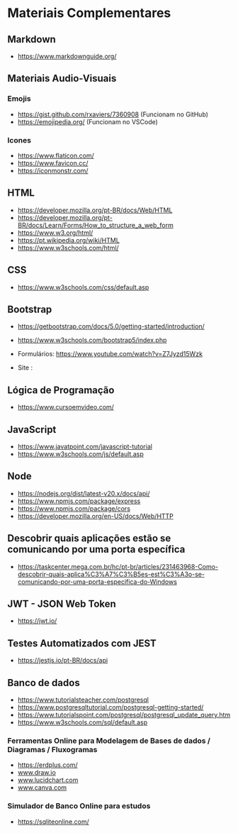 # Materiais Complementares

## Markdown 
- https://www.markdownguide.org/

## Materiais Audio-Visuais 
### Emojis
- https://gist.github.com/rxaviers/7360908    (Funcionam no GitHub)
- https://emojipedia.org/                     (Funcionam no VSCode)

### Icones 
- https://www.flaticon.com/
- https://www.favicon.cc/
- https://iconmonstr.com/


## HTML 
- https://developer.mozilla.org/pt-BR/docs/Web/HTML 
- https://developer.mozilla.org/pt-BR/docs/Learn/Forms/How_to_structure_a_web_form
- https://www.w3.org/html/ 
- https://pt.wikipedia.org/wiki/HTML 
- https://www.w3schools.com/html/

## CSS
- https://www.w3schools.com/css/default.asp

## Bootstrap 
- https://getbootstrap.com/docs/5.0/getting-started/introduction/
- https://www.w3schools.com/bootstrap5/index.php

- Formulários:  https://www.youtube.com/watch?v=Z7Jyzd15Wzk
- Site       :  

## Lógica de Programação
- https://www.cursoemvideo.com/

## JavaScript 
- https://www.javatpoint.com/javascript-tutorial
- https://www.w3schools.com/js/default.asp 


## Node
- https://nodejs.org/dist/latest-v20.x/docs/api/
- https://www.npmjs.com/package/express
- https://www.npmjs.com/package/cors
- https://developer.mozilla.org/en-US/docs/Web/HTTP

## Descobrir quais aplicações estão se comunicando por uma porta específica 
- https://taskcenter.mega.com.br/hc/pt-br/articles/231463968-Como-descobrir-quais-aplica%C3%A7%C3%B5es-est%C3%A3o-se-comunicando-por-uma-porta-especifica-do-Windows

## JWT - JSON Web Token
- https://jwt.io/

## Testes Automatizados com JEST
- https://jestjs.io/pt-BR/docs/api


## Banco de dados
-   https://www.tutorialsteacher.com/postgresql
-   https://www.postgresqltutorial.com/postgresql-getting-started/ 
-   https://www.tutorialspoint.com/postgresql/postgresql_update_query.htm
-   https://www.w3schools.com/sql/default.asp

### Ferramentas Online para Modelagem de Bases de dados / Diagramas / Fluxogramas
- https://erdplus.com/
- www.draw.io
- www.lucidchart.com
- www.canva.com

### Simulador de Banco Online para estudos
- https://sqliteonline.com/